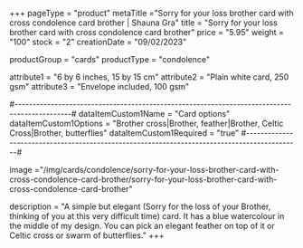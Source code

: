 +++
pageType = "product"
metaTitle ="Sorry for your loss brother card with cross condolence card brother | Shauna Gra"
title = "Sorry for your loss brother card with cross condolence card brother"
price = "5.95"
weight = "100"
stock = "2"
creationDate = "09/02/2023"

productGroup = "cards"
productType = "condolence"
 
 
attribute1 = "6 by 6 inches, 15 by 15 cm" 
attribute2 = "Plain white card, 250 gsm" 
attribute3 = "Envelope included, 100 gsm"
 
#---------------------------------------------------------------------------------------------#
dataItemCustom1Name = "Card options"
dataItemCustom1Options = "Brother cross|Brother, feather|Brother, Celtic Cross|Brother, butterflies"
dataItemCustom1Required = "true"
#---------------------------------------------------------------------------------------------#
 
image ="/img/cards/condolence/sorry-for-your-loss-brother-card-with-cross-condolence-card-brother/sorry-for-your-loss-brother-card-with-cross-condolence-card-brother"
 
description = "A simple but elegant (Sorry for the loss of your Brother, thinking of you at this very difficult time) card.  It has a blue watercolour in the middle of my design.  You can pick an elegant feather on top of it or Celtic cross or swarm of butterflies."
+++
